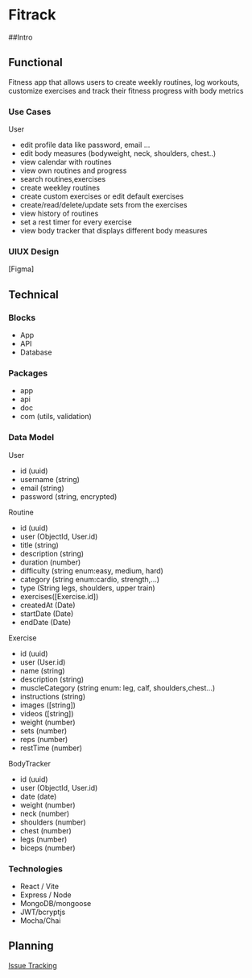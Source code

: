 # Fitrack

##Intro

## Functional

Fitness app that allows users to create weekly routines, log workouts, customize exercises and track their fitness progress with body metrics

### Use Cases

User

- edit profile data like password, email ...
- edit body measures (bodyweight, neck, shoulders, chest..)
- view calendar with routines
- view own routines and progress
- search routines,exercises
- create weekley routines
- create custom exercises or edit default exercises
- create/read/delete/update sets from the exercises
- view history of routines
- set a rest timer for every exercise
- view body tracker that displays different body measures

### UIUX Design

[Figma]

## Technical

### Blocks

- App
- API
- Database

### Packages

- app
- api
- doc
- com (utils, validation)

### Data Model

User

- id (uuid)
- username (string)
- email (string)
- password (string, encrypted)

Routine

- id (uuid)
- user (ObjectId, User.id)
- title (string)
- description (string)
- duration (number)
- difficulty (string enum:easy, medium, hard)
- category (string enum:cardio, strength,...)
- type (String legs, shoulders, upper train)
- exercises([Exercise.id])
- createdAt (Date)
- startDate (Date)
- endDate (Date)

Exercise

- id (uuid)
- user (User.id)
- name (string)
- description (string)
- muscleCategory (string enum: leg, calf, shoulders,chest...)
- instructions (string)
- images ([string])
- videos ([string])
- weight (number)
- sets (number)
- reps (number)
- restTime (number)

BodyTracker

- id (uuid)
- user (ObjectId, User.id)
- date (date)
- weight (number)
- neck (number)
- shoulders (number)
- chest (number)
- legs (number)
- biceps (number)

### Technologies

- React / Vite
- Express / Node
- MongoDB/mongoose
- JWT/bcryptjs
- Mocha/Chai

## Planning

[Issue Tracking](https://github.com/b00tc4mp/isdi-bootcamp-202501/issues/73)
